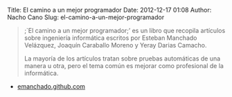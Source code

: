 Title: El camino a un mejor programador
Date: 2012-12-17 01:08
Author: Nacho Cano
Slug: el-camino-a-un-mejor-programador

> ;\`El camino a un mejor programador;’ es un libro que recopila
> artículos sobre ingeniería informática escritos por Esteban Manchado
> Velázquez, Joaquín Caraballo Moreno y Yeray Darias Camacho.
>
> La mayoría de los artículos tratan sobre pruebas automáticas de una
> manera u otra, pero el tema común es mejorar como profesional de la
> informática.

- [emanchado.github.com][]

  [emanchado.github.com]: http://emanchado.github.com/camino-mejor-programador/
    "El camino a un mejor programador"
